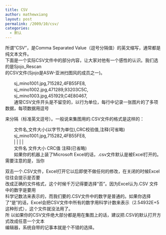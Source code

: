 ```yaml
---
title: CSV
author: mathewxiang
layout: post
permalink: /2009/10/csv/
categories:
  - 默认
---
```

所谓“CSV”，是Comma Separated Value（逗号分隔值）的英文缩写，通常都是纯文本文件。  
下面是一个实际CSV文件中的部分内容，让大家对他有一个感性的认识。我们选的是Sjojo_Rescan  
的CSV文件(Sjojo是ASW-亚洲扫图风的成员之一)。  
<div />
　　sj_mino1001.jpg,715282,4FB55FE8,
  
<div />
　　sj_mino1002.jpg,471289,93203C5C,
  
<div />
　　sj_mino1003.jpg,451929,C4E80467,
  
<div />
　　通常CSV文件开头是不留空的，以行为单位，每行中记录一张图片的了多项数据，每项数据用逗号
  
来分隔（标准英文逗号）。一般说来集图用的.CSV文件的格式是这样的：  
<div />
　　文件名,文件大小(以字节为单位),CRC校验值,注释(可省略)
  
<div />
　　sj_mino1001.jpg,715282,4FB55FE8,
  
<div />
　　| | | |
  
<div />
　　文件名 文件大小 CRC值 注释(已省略)
  
<div />
　　如果你的机器上装了Microsoft Excel的话，.csv文件默认是被Excel打开的。需要注意的是，当你
  
双击一个.CSV文件，Excel打开它以后即使不做任何的修改，在关闭的时候Excel往往会提示是否要  
改成正确的文件格式，这个时候千万记得要选择“否”。因为Excel认为.CSV 文件中的数字是要用  
科学记数法来表示的，而我们要的.CSV文件中的数字是普通的。如果你选择了“是”的话，Excel会把CSV文件中所有的数字用科学计数来表示（2.54932E+5这种形式），这个文件就没法用了。  
所 以如果你的CSV文件绝大部分都是用在集图上的话，建议把.CSV的默认打开方式改成任意一个文本  
编辑器，系统自带的记事本就是个不错的选择。